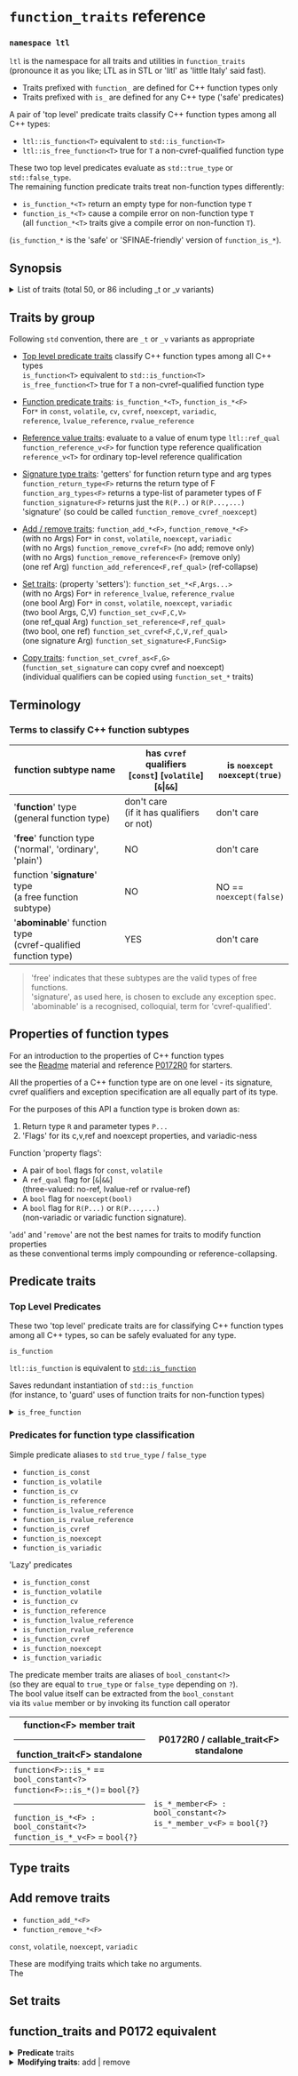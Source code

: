 # `function_traits` reference

### `namespace ltl`
`ltl` is the namespace for all traits and utilities in `function_traits`  
(pronounce it as you like; LTL as in STL or 'litl' as 'little Italy' said fast).

* Traits prefixed with `function_` are defined for C++ function types only  
* Traits prefixed with `is_` are defined for any C++ type ('safe' predicates)  

A pair of 'top level' predicate traits classify C++ function types among all C++ types:

* `ltl::is_function<T>` equivalent to `std::is_function<T>`
* `ltl::is_free_function<T>` true for `T` a non-cvref-qualified function type

These two top level predicates evaluate as `std::true_type` or `std::false_type`.  
The remaining function predicate traits treat non-function types differently:

* `is_function_*<T>` return an empty type for non-function type `T`
* `function_is_*<T>` cause a compile error on non-function type `T`  
(all `function_*<T>` traits give a compile error on non-function `T`).

(`is_function_*` is the 'safe' or 'SFINAE-friendly' version of `function_is_*`).  


## Synopsis

<details><summary>List of traits (total 50, or 86 including _t or _v variants)</summary>

```c++
// Key
// ===
  template <typename T> // Indicates trait is defined for all C++ types T
  template <Function F> // Indicates trait is defined for function types F
                        // only (concept Function = is_function_v<F>)

  P            // For a predicate trait, P is the predicate; type -> bool
  P<T>, P<F>   // The predicate P evaluated on type T or function type F

  predicate_base<P,T> // An empty struct for non-function type T, or
  predicate_base<P,F> // bool_constant<P<F>> for function type F

  FuncTr      // For a function trait, FuncTr is the function type modifier
  FuncTr<F>   // The modified function type result of the function trait
              // (may take Args: FuncTr<F,Args...> : F -> F' function type)

  RefQual<T>     // 3-valued ref_qual; is T lval-ref, rval-ref or not a ref
  FuncRefQual<F> // 3-valued ref_qual; has func F lval, rval or no ref qual

  function_traits<F> // A class containing public member 'type' alias for F
                     // using type = F;
```

```c++
// 'Top level' predicate traits is_*<T>, is_*_v<T>
// ============================
template <typename T> struct is_* : bool_constant<P<T>> {};
template <typename T> bool is_*_v = bool{P<T>>};

  is_function
  is_free_function
```

```c++
// Function predicate traits is_function_*<T>
// =========================
template <typename T> struct is_function_* : predicate_base<P,T> {};

  is_function_const
  is_function_volatile
  is_function_cv
  is_function_reference
  is_function_lvalue_reference
  is_function_rvalue_reference
  is_function_cvref
  is_function_noexcept
  is_function_variadic
```

```c++
// Function predicate traits function_is_*<F>
// =========================
template <Function F> using function_is_*  = bool_constant<P<F>>;
template <Function F> bool function_is_*_v = bool{<P<F>>};

  function_is_const
  function_is_volatile
  function_is_cv
  function_is_reference
  function_is_lvalue_reference
  function_is_rvalue_reference
  function_is_cvref
  function_is_noexcept
  function_is_variadic
```

```c++
// Reference qualifier value traits *reference_v<T>
// ================================
template <typename T> ref_qual reference_v = RefQual<T>;
template <function F> ref_qual function_reference_v = FuncRefQual<F>;

  reference_v<T>          // Ordinary top level reference qual value
  function_reference_v<F> // Function reference qual value
```

```c++
// Function signature traits
// =========================

  function_return_type_t // alias to the return type R of function type Arg
  function_return_type   // class containing public member type alias for R
  function_arg_types     // a type-list of function type Arg's param types
```

```c++
// Function modifying traits taking no arguments
// =========================
template <Function F> using function_*_*_t = FuncTr<F>;
template <Function F> using function_*_* = function_traits<FuncTr<F>>;

  function_signature // could be function_remove_cvref_noexcept

  function_add_const             function_remove_const
  function_add_volatile          function_remove_volatile
                                 function_remove_cv
// ^^^^ no add_cv ^^^^
// vvvv no add_reference vvvv
                                 function_remove_reference
  function_set_reference_lvalue
  function_set_reference_rvalue

                                 function_remove_cvref

  function_add_noexcept          function_remove_noexcept
  function_add_variadic          function_remove_variadic
```

```c++
// Function modifying traits taking arguments
// =========================
template <Function F, Args...> using function_*_*_t = FuncTr<F,Args...>;
template <Function F, Args...> using function_*_* = function_traits<
                                                      FuncTr<F,Args...>>;

  function_add_reference  <F, ref_qual ref>  // add does reference-collapse
  function_set_reference  <F, ref_qual ref>  // set does not ref-collapse

  function_set_const     <F, bool C>
  function_set_volatile  <F, bool V>
  function_set_noexcept  <F, bool NX>
  function_set_variadic  <F, bool Varg>

  function_set_cv        <F, bool C, bool V>

  function_set_cvref     <F, bool C, bool V, ref_qual ref>

  function_set_return_type <F, R>           // requires R=valid return type
  function_set_signature   <F, FuncSig>
  function_set_cvref_as    <F, Function FuncSource>
```

</details>

## Traits by group

Following `std` convention, there are `_t` or `_v` variants as appropriate

* [Top level predicate traits]() classify C++ function types among all C++ types  
`is_function<T>` equivalent to `std::is_function<T>`  
`is_free_function<T>` true for `T` a non-cvref-qualified function type

* [Function predicate traits](#predicate-traits): `is_function_*<T>`, `function_is_*<F>`  
For`*` in `const`, `volatile`, `cv`, `cvref`, `noexcept`, `variadic`,  
`reference`, `lvalue_reference`, `rvalue_reference`

* [Reference value traits](#reference-value): evaluate to a value of enum type `ltl::ref_qual`  
`function_reference_v<F>` for function type reference qualification  
`reference_v<T>` for ordinary top-level reference qualification  


* [Signature type traits](#type-traits): 'getters' for function return type and  arg types  
`function_return_type<F>` returns the return type of F  
`function_arg_types<F>` returns a type-list of parameter types of F  
`function_signature<F>` returns just the `R(P..)` or `R(P...,...)`  
'signature' (so could be called `function_remove_cvref_noexcept`)

* [Add / remove traits](#add-remove-traits): `function_add_*<F>`, `function_remove_*<F>`  
(with no Args) For`*` in `const`, `volatile`, `noexcept`, `variadic`  
(with no Args) `function_remove_cvref<F>` (no add; remove only)  
(with no Args) `function_remove_reference<F>` (remove only)  
(one ref Arg) `function_add_reference<F,ref_qual>` (ref-collapse)

* [Set traits](#set-traits): (property 'setters'): `function_set_*<F,Args...>`  
(with no Args) For`*` in `reference_lvalue`, `reference_rvalue`  
(one bool Arg) For`*` in `const`, `volatile`, `noexcept`, `variadic`  
(two bool Args, C,V) `function_set_cv<F,C,V>`  
(one ref_qual Arg) `function_set_reference<F,ref_qual>`  
(two bool, one ref) `function_set_cvref<F,C,V,ref_qual>`  
(one signature Arg) `function_set_signature<F,FuncSig>`

* [Copy traits](#copy-traits): `function_set_cvref_as<F,G>`  
(`function_set_signature` can copy cvref and noexcept)  
(individual qualifiers can be copied using `function_set_*` traits)

## Terminology

### Terms to classify C++ function subtypes</summary>

|function subtype name| has `cvref` qualifiers<br>[`const`] [`volatile`] [`&`\|`&&`] | is `noexcept`<br>`noexcept(true)`|
|-| - |-|
|'**function**' type<br>(general function type)| don't care<br>(if it has qualifiers or not)| don't care |
|'**free**' function type<br>('normal', 'ordinary', 'plain') | NO | don't care |
|function '**signature**' type<br>(a free function subtype) | NO | NO ==<br>`noexcept(false)`|
|'**abominable**' function type<br>(cvref-qualified function type)| YES | don't care 


>'free' indicates that these subtypes are the valid types of free functions.  
'signature', as used here, is chosen to exclude any exception spec.  
'abominable' is a recognised, colloquial, term for 'cvref-qualified'.

</details>

## Properties of function types

For an introduction to the properties of C++ function types  
see the [Readme](readme.md) material and reference [P0172R0](http://www.open-std.org/jtc1/sc22/wg21/docs/papers/2015/p0172r0.html) for starters.

All the properties of a C++ function type are on one level - its signature,  
cvref qualifiers and exception specification are all equally part of its type.

For the purposes of this API a function type is broken down as:  
1. Return type `R` and parameter types `P...`  
2. 'Flags' for its c,v,ref and noexcept properties, and variadic-ness

Function 'property flags':

* A pair of `bool` flags for `const`, `volatile`
* A `ref_qual` flag for [`&`|`&&`]  
(three-valued: no-ref, lvalue-ref or rvalue-ref)
* A `bool` flag for `noexcept(bool)` 
* A `bool` flag for `R(P...)` or `R(P...,...)`  
(non-variadic or variadic function signature).


'`add`' and '`remove`' are not the best names for traits to modify function properties  
as these conventional terms imply compounding or reference-collapsing.  


## Predicate traits

### Top Level Predicates

These two 'top level' predicate traits are for classifying C++ function types  
among all C++ types, so can be safely evaluated for any type.

`is_function`

`ltl::is_function` is equivalent to [`std::is_function`](https://en.cppreference.com/w/cpp/types/is_function)

Saves redundant instantiation of `std::is_function`  
(for instance, to 'guard' uses of function traits for non-function types)

</details>

<details><summary><code>is_free_function</code></summary>

`is_free_function_v<F>` checks if type `F` is a free function type  
>`true` if `F` is a function type without cvref qualifiers  
`false` if `F` is not a function type or is a cvref qualified function type 
</details>



### Predicates for function type classification

Simple predicate aliases to `std` `true_type` / `false_type`

* `function_is_const`
* `function_is_volatile`
* `function_is_cv`
* `function_is_reference`
* `function_is_lvalue_reference`
* `function_is_rvalue_reference`
* `function_is_cvref`
* `function_is_noexcept`
* `function_is_variadic`

'Lazy' predicates

* `is_function_const`
* `is_function_volatile`
* `is_function_cv`
* `is_function_reference`
* `is_function_lvalue_reference`
* `is_function_rvalue_reference`
* `is_function_cvref`
* `is_function_noexcept`
* `is_function_variadic`


The predicate member traits are aliases of `bool_constant<?>`
<br>(so they are equal to `true_type` or `false_type` depending on `?`).
<br>The bool value itself can be extracted from the `bool_constant`
<br>via its `value` member or by invoking its function call operator

| function\<F\> member trait<hr>function_trait\<F\> standalone | <br>P0172R0 / callable_trait\<F\> standalone |
|----|----|
|`function<F>::is_*` == `bool_constant<?>`<br>`function<F>::is_*()`= `bool{?}`<hr>`function_is_*<F> : bool_constant<?>`<br>`function_is_*_v<F>` = `bool{?}`|<br><br>`is_*_member<F> : bool_constant<?>`<br>`is_*_member_v<F>` = `bool{?}`|

## Type traits

## Add remove traits

* `function_add_*<F>`
* `function_remove_*<F>`

`const`, `volatile`, `noexcept`, `variadic`

These are modifying traits which take no arguments.  
The 

## Set traits


## function_traits and P0172 equivalent

<details><summary><b>Predicate</b> traits</summary>

Predicate traits test a true-or-false property of a type  
returning a type derived from [`std::bool_constant`](https://en.cppreference.com/w/cpp/types/integral_constant)  
i.e. inherited from `std::true_type` or `std::false_type`  

The bool value itself can be extracted from the `bool_constant`  
via its `value` member or by invoking its function call operator.  
Alternatively, a `_v` suffix defines a templated boolean variable -  
i.e. `is_*_v` directly gives `true` or `false` value for property `*`.  
For example, these are all equivalent:

    function_is_noexcept<F>::value
    function_is_noexcept<F>()
    function_is_noexcept_v<F>

|function_trait\<F\>  | P0172R0 / callable_trait\<F\>  |
|----|----|
|`is_free_function<F>`|`not has_member_qualifiers<F>`|

|function_trait\<F\>  | P0172R0 / callable_trait\<F\>  |
|----|----|
|`is_free_function<F>`|`not has_member_qualifiers<F>`|
|`function_is_const<F>`|`is_const_member<F>`|
|`function_is_volatile<F>`|`is_volatile_member<F>`|
|`function_is_cv<F>` (Note: const *OR* volatile)| `is_cv_member<F>` (Note: const *AND* volatile)|
|`function_is_lvalue_reference<F>`|`is_lvalue_reference_member<F>`|
|`function_is_rvalue_reference<F>`|`is_rvalue_reference_member<F>`|
|`function_is_reference<F>`|`is_reference_member<F>`|
|`function_is_cvref<F>`|`has_member_qualifiers<F>`|
|`function_is_noexcept<F>`|`is_noexcept<F>`|
|`function_is_variadic<F>`|`has_varargs<F>`|

</details>

<details><summary><b>Modifying traits</b>: add | remove</summary>

|function_trait\<F\>  | P0172R0 / callable_trait\<F\>  |
|----|----|
|`function_add_const<F>`<br>`function_set_const<F,true>`<br>`function_set_cv<F,true,false>`|`add_member_const<F>`|
|`function_remove_const<F>`|`remove_member_const<F>`|
|`function_add_volatile<F>`<br>`function_set_volatile<F,true>`<br>`function_set_cv<F,false,true>`|`add_member_volatile<F>`|
|`function_remove_volatile<F>`|`remove_member_volatile<F>`|
|`function_set_cv<F,true,true>`|`add_member_cv<F>`|
|`function_remove_cv<F>`|`remove_member_cv<F>`|
|`function_set_reference_lvalue<F>`<br>`function_set_reference<F,lval_ref_v>`|`add_member_lvalue_reference<F>`|
|`function_set_reference_rvalue<F>`<br>`function_set_reference<F,rval_ref_v>`|`add_member_rvalue_reference<F>`|
|`function_remove_reference<F>`|`remove_member_reference<F>`|
|`function_remove_cvref<F>`| c.f. `function_type`|
|`function_signature<F>`<br>`function_signature_noexcept<F>`<br>`function_remove_cvref<F>`|`function_type<F>`|
|`function_set_cvref<F,bool,bool,ref>`<br>`function_set_cvref_as<F,G>`||
|`function_add_noexcept<F>`<br>`function_set_noexcept<F,true>`|`add_noexcept<F>`|
|`function_remove_noexcept<F>`<br>`function_set_noexcept<F,false>`|`remove_noexcept<F>`|
|`function_add_variadic<F>`<br>`function_set_variadic<F,true>`|`add_varargs<F>`|
|`function_remove_variadic<F>`|`remove_varargs<F>`|
|`function_set_return_type<F,R>`|`apply_return<F,R>`|
|`function_set_signature<F,S>`||
|`function_arg_types<F,tuple_type>`|`args<F,tuple_type>`|
|`function_return_type<F>`|`return_type<F>`|
|`function_signature<F>`| c.f. `function_type`|
||`qualified_class_of<F>`|
||`remove_transaction_safe<F>`|
||`add_transaction_safe<F>`|
||`class_of<F>`|
||`apply_member_pointer<F>`|

</details>